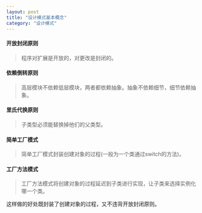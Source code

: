 ```yaml
---
layout: post
title: "设计模式基本概念"
category: "设计模式"
---
```

#### 开放封闭原则
> 程序对扩展是开放的，对更改是封闭的。

#### 依赖倒转原则
> 高层模块不依赖低层模块，两者都依赖抽象。抽象不依赖细节，细节依赖抽象。

#### 里氏代换原则
> 子类型必须能替换掉他们的父类型。

#### 简单工厂模式
> 简单工厂模式封装创建对象的过程(一般为一个类通过switch的方法)。

#### 工厂方法模式
> 工厂方法模式将创建对象的过程延迟到子类进行实现，让子类来选择实例化哪一个类。

这样做的好处既封装了创建对象的过程，又不违背开放封闭原则。